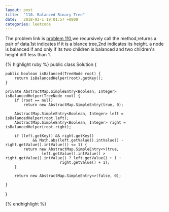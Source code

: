 ```yaml
---
layout: post
title:  "110. Balanced Binary Tree"
date:   2018-02-1 19:01:57 +0800
categories: leetcode 
---
```


The problem link is [problem 110][problem_110],we recursively call the method,returns a pair of data.1st indicates if it is a blance tree,2nd indicates its height.
a node is balanced if and only if its two children is balanced and two children's height diff less than 1.

{% highlight ruby %}
public class Solution {

    public boolean isBalanced(TreeNode root) {
        return isBalancedHelper(root).getKey();
    }

    private AbstractMap.SimpleEntry<Boolean, Integer> isBalancedHelper(TreeNode root) {
        if (root == null)
            return new AbstractMap.SimpleEntry(true, 0);

        AbstractMap.SimpleEntry<Boolean, Integer> left = isBalancedHelper(root.left);
        AbstractMap.SimpleEntry<Boolean, Integer> right = isBalancedHelper(root.right);

        if (left.getKey() && right.getKey()
                && Math.abs(left.getValue().intValue() - right.getValue().intValue()) <= 1) {
            return new AbstractMap.SimpleEntry<>(true,
                    left.getValue().intValue() > right.getValue().intValue() ? left.getValue() + 1 :
                            right.getValue() + 1);
        }

        return new AbstractMap.SimpleEntry<>(false, 0);

    }
}

{% endhighlight %}

[problem_110]:https://leetcode.com/problems/balanced-binary-tree/description/
